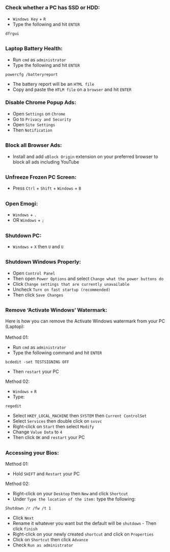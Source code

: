 ##
### Check whether a PC has SSD or HDD:
- `Windows Key` + `R`
- Type the following and hit `ENTER`
```
dfrgui 
```
##

### Laptop Battery Health: 
- Run `cmd` as `administrator` 
- Type the following and hit `ENTER`
```
powercfg /batteryreport
```
- The battery report will be an `HTML file` 
- Copy and paste the `HTLM file` on a `browser` and hit `ENTER` 

###

### Disable Chrome Popup Ads: 
- Open `Settings` on `Chrome` 
- Go to `Privacy and Security`
- Open `Site Settings`
- Then `Notification` 
##

### Block all Browser Ads: 
- Install and add `uBlock Origin` extension on your preferred browser to block all ads including YouTube 
##

### Unfreeze Frozen PC Screen: 
- Press `Ctrl` + `Shift` + `Windows` + `B` 
##

### Open Emogi: 
- `Windows` + `.`  
- OR `Windows` + `;`
##

### Shutdown PC:
- `Windows` + `X` then `U` and  `U` 
##

### Shutdown Windows Properly: 
- Open `Control Panel` 
- Then open `Power Options` and select `Change what the power buttons do` 
- Click `Change settings that are currently unavailable` 
- Uncheck `Turn on fast startup (recommended)`
- Then click `Save Changes` 
##

### Remove ‘Activate Windows’ Watermark:
Here is how you can remove the Activate Windows watermark from your PC (Laptop): <br>  
Method 01: 
- Run `cmd` as `administrator` 
- Type the following command and hit `ENTER` 
```
bcdedit -set TESTSIGNING OFF
```
- Then `restart` your PC  

Method 02: 
- `Windows` + `R` 
- Type: 
```
regedit 
```
- Select `HKEY_LOCAL_MACHINE` then `SYSTEM` then `Current ControlSet`
- Select `Services` then double click on `svsvc` 
- Right-click on `Start` then select `Modify` 
- Change `Value Data` to `4` 
- Then click `OK` and `restart` your PC
##

### Accessing your Bios: <br> 
Method 01:
- Hold `SHIFT` and `Restart` your PC 

Method 02: 
- Right-click on your `Desktop` then `New` and click `Shortcut` 
- Under `Type the location of the item:` type the following: 
```
Shutdown /r /fw /t 1
``` 
- Click `Next`
- Rename it whatever you want but the default will be `shutdown` - Then click `finish` 
- Right-click on your newly created `shortcut` and click on `Properties` 
- Click on `Shortcut` then click `Advance`
- Check `Run as administrator`
##